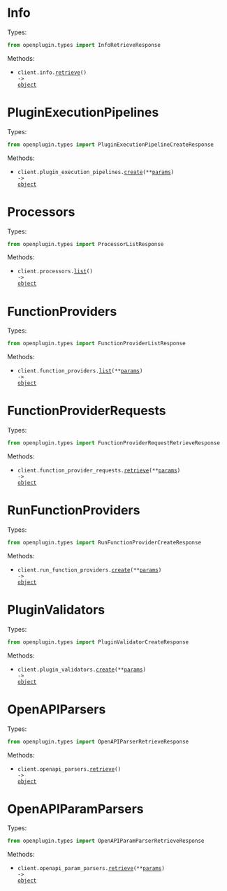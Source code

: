 # Info

Types:

```python
from openplugin.types import InfoRetrieveResponse
```

Methods:

- <code title="get /api/info">client.info.<a href="./src/openplugin/resources/info.py">retrieve</a>() -> <a href="./src/openplugin/types/info_retrieve_response.py">object</a></code>

# PluginExecutionPipelines

Types:

```python
from openplugin.types import PluginExecutionPipelineCreateResponse
```

Methods:

- <code title="post /api/plugin-execution-pipeline">client.plugin_execution_pipelines.<a href="./src/openplugin/resources/plugin_execution_pipelines.py">create</a>(\*\*<a href="src/openplugin/types/plugin_execution_pipeline_create_params.py">params</a>) -> <a href="./src/openplugin/types/plugin_execution_pipeline_create_response.py">object</a></code>

# Processors

Types:

```python
from openplugin.types import ProcessorListResponse
```

Methods:

- <code title="get /api/processors">client.processors.<a href="./src/openplugin/resources/processors.py">list</a>() -> <a href="./src/openplugin/types/processor_list_response.py">object</a></code>

# FunctionProviders

Types:

```python
from openplugin.types import FunctionProviderListResponse
```

Methods:

- <code title="get /api/function-providers">client.function_providers.<a href="./src/openplugin/resources/function_providers.py">list</a>(\*\*<a href="src/openplugin/types/function_provider_list_params.py">params</a>) -> <a href="./src/openplugin/types/function_provider_list_response.py">object</a></code>

# FunctionProviderRequests

Types:

```python
from openplugin.types import FunctionProviderRequestRetrieveResponse
```

Methods:

- <code title="get /api/function-provider-request">client.function_provider_requests.<a href="./src/openplugin/resources/function_provider_requests.py">retrieve</a>(\*\*<a href="src/openplugin/types/function_provider_request_retrieve_params.py">params</a>) -> <a href="./src/openplugin/types/function_provider_request_retrieve_response.py">object</a></code>

# RunFunctionProviders

Types:

```python
from openplugin.types import RunFunctionProviderCreateResponse
```

Methods:

- <code title="post /api/run-function-provider">client.run_function_providers.<a href="./src/openplugin/resources/run_function_providers.py">create</a>(\*\*<a href="src/openplugin/types/run_function_provider_create_params.py">params</a>) -> <a href="./src/openplugin/types/run_function_provider_create_response.py">object</a></code>

# PluginValidators

Types:

```python
from openplugin.types import PluginValidatorCreateResponse
```

Methods:

- <code title="post /api/plugin-validator">client.plugin_validators.<a href="./src/openplugin/resources/plugin_validators.py">create</a>(\*\*<a href="src/openplugin/types/plugin_validator_create_params.py">params</a>) -> <a href="./src/openplugin/types/plugin_validator_create_response.py">object</a></code>

# OpenAPIParsers

Types:

```python
from openplugin.types import OpenAPIParserRetrieveResponse
```

Methods:

- <code title="get /api/openapi-parser">client.openapi_parsers.<a href="./src/openplugin/resources/openapi_parsers.py">retrieve</a>() -> <a href="./src/openplugin/types/openapi_parser_retrieve_response.py">object</a></code>

# OpenAPIParamParsers

Types:

```python
from openplugin.types import OpenAPIParamParserRetrieveResponse
```

Methods:

- <code title="get /api/openapi-param-parser">client.openapi_param_parsers.<a href="./src/openplugin/resources/openapi_param_parsers.py">retrieve</a>(\*\*<a href="src/openplugin/types/openapi_param_parser_retrieve_params.py">params</a>) -> <a href="./src/openplugin/types/openapi_param_parser_retrieve_response.py">object</a></code>
